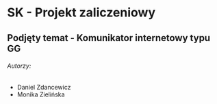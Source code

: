 # SK - Projekt zaliczeniowy
## Podjęty temat - Komunikator internetowy typu GG


###### Autorzy:
 - Daniel Zdancewicz
 - Monika Zielińska 